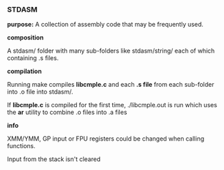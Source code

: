 ### STDASM

**purpose:** A collection of assembly code that may be frequently used.

**composition**

A stdasm/ folder with many sub-folders like stdasm/string/ each of which containing .s files.

**compilation**

Running make compiles **libcmple.c** and each **.s file** from each sub-folder into .o file into stdasm/.

If **libcmple.c** is compiled for the first time, ./libcmple.out is run which uses the **ar** utility to combine .o files into .a files

**info**

XMM/YMM, GP input or FPU registers could be changed when calling functions.

Input from the stack isn't cleared

